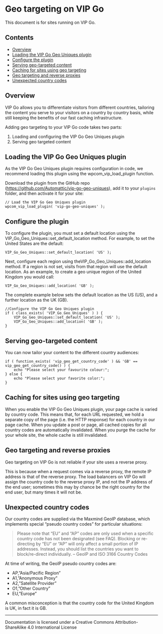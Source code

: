 # Geo targeting on VIP Go

This document is for sites running on VIP Go.

## Contents

 - [Overview](#overview)
 - [Loading the VIP Go Geo Uniques plugin](#loading-the-vip-go-geo-uniques-plugin)
 - [Configure the plugin](#configure-the-plugin)
 - [Serving geo-targeted content](#serving-geo-targeted-content)
 - [Caching for sites using geo targeting](#caching-for-sites-using-geo-targeting)
 - [Geo targeting and reverse proxies](#geo-targeting-and-reverse-proxies)
 - [Unexpected country codes](#unexpected-country-codes)

## Overview

VIP Go allows you to differentiate visitors from different countries, tailoring the content you serve to your visitors on a country by country basis, while still keeping the benefits of our fast caching infrastructure.

Adding geo targeting to your VIP Go code takes two parts:

1. Loading and configuring the VIP Go Geo Uniques plugin
2. Serving geo targeted content

## Loading the VIP Go Geo Uniques plugin

As the VIP Go Geo Uniques plugin requires configuration in code, we recommend loading this plugin using the wpcom_vip_load_plugin function.

Download the plugin from the GitHub repo (https://github.com/Automattic/vip-go-geo-uniques), add it to your `plugins` folder, and then activate it for your site:
	
```
// Load the VIP Go Geo Uniques plugin
wpcom_vip_load_plugin( 'vip-go-geo-uniques' );
```

## Configure the plugin

To configure the plugin, you must set a default location using the VIP_Go_Geo_Uniques::set_default_location method. For example, to set the United States are the default:

```
VIP_Go_Geo_Uniques::set_default_location( 'US' );
```

Next, configure each region using theVIP_Go_Geo_Uniques::add_location method. If a region is not set, visits from that region will use the default location. As an example, to create a geo unique region of the United Kingdom you would call:

```
VIP_Go_Geo_Uniques::add_location( 'GB' );
```

The complete example below sets the default location as the US (US), and a further location as the UK (GB).

```
//Configure the VIP Go Geo Uniques plugin
if ( class_exists( 'VIP_Go_Geo_Uniques' ) ) {
    VIP_Go_Geo_Uniques::set_default_location( 'US' );
    VIP_Go_Geo_Uniques::add_location( 'GB' );
}
```

## Serving geo-targeted content

You can now tailor your content to the different country audiences:

```
if ( function_exists( 'vip_geo_get_country_code' ) && 'GB' == vip_geo_get_country_code() ) {
    echo "Please select your favourite colour:";
} else {
    echo "Please select your favorite color:";
}
```

## Caching for sites using geo targeting

When you enable the VIP Go Geo Uniques plugin, your page cache is varied by country code. This means that, for each URL requested, we hold a separate copy of the page (i.e. the HTTP response) for each country in our page cache. When you update a post or page, all cached copies for all country codes are automatically invalidated. When you purge the cache for your whole site, the whole cache is still invalidated.

## Geo targeting and reverse proxies

Geo targeting on VIP Go is not reliable if your site uses a reverse proxy.

This is because when a request comes via a reverse proxy, the remote IP address is that of the reverse proxy. The load balancers on VIP Go will assign the country code to the reverse proxy IP, and not the IP address of the end user; sometimes this may by chance be the right country for the end user, but many times it will not be.

## Unexpected country codes

Our country codes are supplied via the Maxmind GeoIP database, which implements special “pseudo country codes” for particular situations:

> Please note that “EU” and “AP” codes are only used when a specific country code has not been designated (see FAQ). Blocking or re-directing by “EU” or “AP” will only affect a small portion of IP addresses. Instead, you should list the countries you want to block/re-direct individually.
> – GeoIP and ISO 3166 Country Codes

At time of writing, the GeoIP pseudo  country codes are:

 - AP,”Asia/Pacific Region”
 - A1,”Anonymous Proxy”
 - A2,”Satellite Provider”
 - O1,”Other Country”
 - EU,”Europe”

A common misconception is that the country code for the United Kingdom is UK, in fact it is GB.

---

Documentation is licensed under a Creative Commons Attribution-ShareAlike 4.0 International License	
